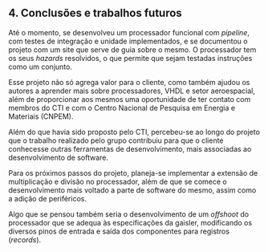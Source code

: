 ## 4. Conclusões e trabalhos futuros

Até o momento, se desenvolveu um processador funcional com _pipeline_, com testes
de integração e unidade implementados, e se documentou o projeto com um site que
serve de guia sobre o mesmo. O processador tem os seus _hazards_ resolvidos, o que permite que sejam testadas instruções
como um conjunto.

Esse projeto não só agrega valor para o cliente, como também ajudou os autores a aprender mais
sobre processadores, VHDL e setor aeroespacial, além de proporcionar aos mesmos uma oportunidade de ter contato
com membros do CTI e com o Centro Nacional de Pesquisa em Energia e Materiais (CNPEM).

Além do que havia sido proposto pelo CTI, percebeu-se ao longo do projeto que o trabalho realizado pelo
grupo contribuiu para que o cliente conhecesse outras ferramentas de desenvolvimento, mais associadas ao 
desenvolvimento de software.

Para os próximos passos do projeto, planeja-se implementar a extensão de multiplicação e divisão no
processador, além de que se comece o desenvolvimento mais voltado a parte de software do mesmo, assim como a adição
de periféricos.

Algo que se pensou também seria o desenvolvimento de um _offshoot_ do processador que se adequa às especificações da gaisler, 
modificando os diversos pinos de entrada e saída dos componentes para registros (_records_).